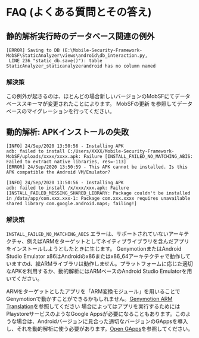 # FAQ (よくある質問とその答え)

## 静的解析実行時のデータベース関連の例外

```
[ERROR] Saving to DB (E:\Mobile-Security-Framework-MobSF\StaticAnalyzer\views\android\db_interaction.py,
 LINE 236 "static_db.save()"): table StaticAnalyzer_staticanalyzerandroid has no column named
```

### 解決策

この例外が起きるのは、ほとんどの場合新しいバージョンのMobSFにてデータベーススキーマが変更されたことによります。 MobSFの更新 を参照してデータベースのマイグレーションを行ってください。


## 動的解析: APKインストールの失敗


```
[INFO] 24/Sep/2020 13:50:56 - Installing APK
adb: failed to install C:/Users/XXXX/Mobile-Security-Framework-MobSF/uploads/xxxx/xxxx.apk: Failure [INSTALL_FAILED_NO_MATCHING_ABIS: Failed to extract native libraries, res=-113]
[ERROR] 24/Sep/2020 13:50:59 - This APK cannot be installed. Is this APK compatible the Android VM/Emulator?
```

```
[INFO] 24/Sep/2020 13:50:56 - Installing APK
adb: failed to install /x/xxx/xxx.apk: Failure [INSTALL_FAILED_MISSING_SHARED_LIBRARY: Package couldn't be installed in /data/app/com.xxx.xxx-1: Package com.xxx.xxxx requires unavailable shared library com.google.android.maps; failing!]
```

### 解決策
`INSTALL_FAILED_NO_MATCHING_ABIS` エラーは、サポートされていないアーキテクチャ、例えばARMをターゲットとしてネイティブライブラリを含んだアプリをインストールしようとしたときに生じます。
GenymotionまたはAndroid Studio Emulator x86はAndroidのx86またはx86_64アーキテクチャで動作していますのd、絵ARMライブラリは動作しません。プラットフォームに応じた適切なAPKを利用するか、動的解析にはARMベースのAndroid Studio Emulatorを用いてください。


ARMをターゲットとしたアプリを「ARM変換モジュール」を用いることでGenymotionで動かすことができるかもしれません。[Genymotion ARM Translation](https://github.com/m9rco/Genymotion_ARM_Translation)を参照してください
場合によってはアプリを実行するためにはPlaystoreサービスのようなGoogle Appsが必要になることもあります。このような場合は、Androidバージョンに見合った適切なバージョンのGAppsを導入し、それを動的解析に使う必要があります。[Open GApps](https://opengapps.org/)を参照してください。
